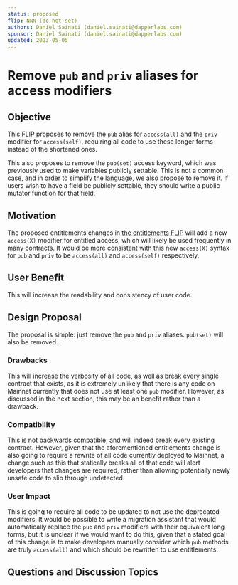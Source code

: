 ```yaml
---
status: proposed 
flip: NNN (do not set)
authors: Daniel Sainati (daniel.sainati@dapperlabs.com)
sponsor: Daniel Sainati (daniel.sainati@dapperlabs.com)
updated: 2023-05-05 
---
```


# Remove `pub` and `priv` aliases for access modifiers

## Objective

This FLIP proposes to remove the `pub` alias for `access(all)` and the `priv`
modifier for `access(self)`, requiring all code to use these longer forms instead
of the shortened ones. 

This also proposes to remove the `pub(set)` access keyword, which was previously used to make
variables publicly settable. This is not a common case, and in order to simplify the language, 
we also propose to remove it. If users wish to have a field be publicly settable, they should write
a public mutator function for that field. 

## Motivation

The proposed entitlements changes in [the entitlements FLIP](https://github.com/onflow/flips/pull/54) 
will add a new `access(X)` modifier for entitled access, which will likely be used frequently 
in many contracts. It would be more consistent with this new `access(X)` syntax for `pub`
and `priv` to be `access(all)` and `access(self)` respectively. 

## User Benefit

This will increase the readability and consistency of user code. 

## Design Proposal

The proposal is simple: just remove the `pub` and `priv` aliases. `pub(set)` will 
also be removed. 

### Drawbacks

This will increase the verbosity of all code, as well as break every single contract
that exists, as it is extremely unlikely that there is any code on Mainnet currently that 
does not use at least one `pub` modifier. However, as discussed in the next section, this may be
an benefit rather than a drawback. 

### Compatibility

This is not backwards compatible, and will indeed break every existing contract. However, 
given that the aforementioned entitlements change is also going to require a rewrite of all
code currently deployed to Mainnet, a change such as this that statically breaks all of that code
will alert developers that changes are required, rather than allowing potentially newly unsafe
code to slip through undetected. 

### User Impact

This is going to require all code to be updated to not use the deprecated modifiers. It would 
be possible to write a migration assistant that would automatically replace the `pub` and `priv`
modifiers with their equivalent long forms, but it is unclear if we would want to do this, given
that a stated goal of this change is to make developers manually consider which `pub` methods are
truly `access(all)` and which should be rewritten to use entitlements. 

## Questions and Discussion Topics
